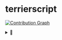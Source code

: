 # terrierscript


[![Contribution Graph](https://commit-365.vercel.app/api/svg/terrierscript?url=https%3A%2F%2Fuser-images.githubusercontent.com%2F13282103%2F175301134-49eaaf63-9488-4408-b850-52563c7e2ef8.jpg&day=91)](https://commit-365.vercel.app/)

<details>
  <summary>🐶</summary>
<img src="https://raw.githubusercontent.com/terrierscript/terrierscript/master/dog.jpg?raw=true" maxHeight=300 alt="dog">
</details>

